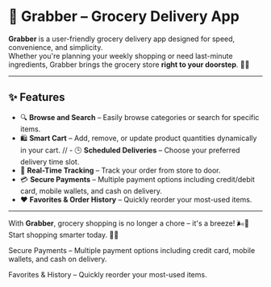 # 🛒 Grabber – Grocery Delivery App

**Grabber** is a user-friendly grocery delivery app designed for speed, convenience, and simplicity.  
Whether you're planning your weekly shopping or need last-minute ingredients, Grabber brings the grocery store **right to your doorstep**. 🚪🥦

---

## ✨ Features

- 🔍 **Browse and Search** – Easily browse categories or search for specific items.
- 🛍️ **Smart Cart** – Add, remove, or update product quantities dynamically in your cart.
// - 🕒 **Scheduled Deliveries** – Choose your preferred delivery time slot.
- 📍 **Real-Time Tracking** – Track your order from store to door.
- 💳 **Secure Payments** – Multiple payment options including credit/debit card, mobile wallets, and cash on delivery.
- ❤️ **Favorites & Order History** – Quickly reorder your most-used items.

---

With **Grabber**, grocery shopping is no longer a chore – it's a breeze! 🌬️🍎  
Start shopping smarter today. 📱🛒

Secure Payments – Multiple payment options including credit card, mobile wallets, and cash on delivery.

Favorites & History – Quickly reorder your most-used items.



